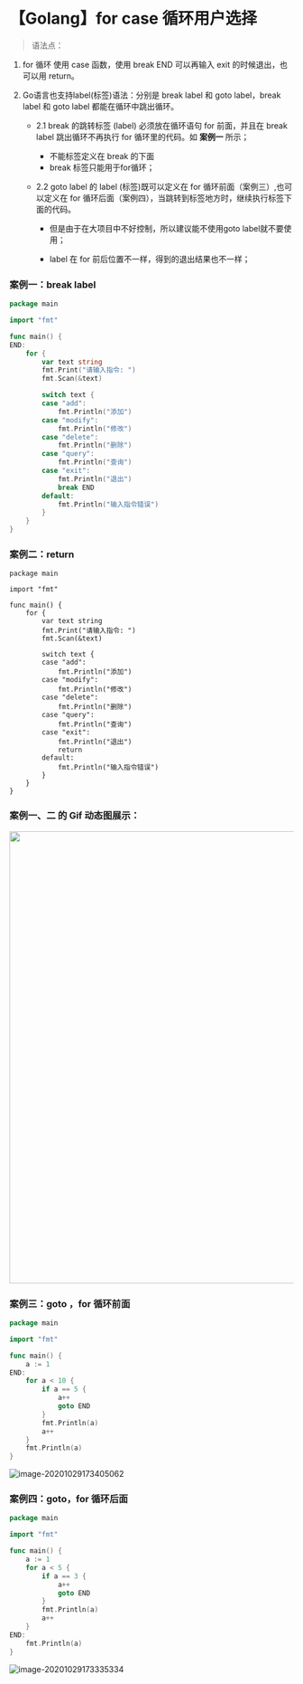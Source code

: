 # 【Golang】for case 循环用户选择


<!--more-->

> 语法点：

1. for 循环 使用 case 函数，使用 break END 可以再输入 exit 的时候退出，也可以用 return。

2. Go语言也支持label(标签)语法：分别是 break label 和 goto label，break label 和 goto label 都能在循环中跳出循环。

   - 2.1 break 的跳转标签 (label) 必须放在循环语句 for 前面，并且在 break label 跳出循环不再执行 for 循环里的代码。如 **案例一** 所示；
     - 不能标签定义在 break 的下面
     - break 标签只能用于for循环；

   - 2.2 goto label 的 label (标签)既可以定义在 for 循环前面（案例三）,也可以定义在 for 循环后面（案例四），当跳转到标签地方时，继续执行标签下面的代码。

     - 但是由于在大项目中不好控制，所以建议能不使用goto label就不要使用；

     - label 在 for 前后位置不一样，得到的退出结果也不一样；

       

### 案例一：break label

```go
package main

import "fmt"

func main() {
END:
	for {
		var text string
		fmt.Print("请输入指令: ")
		fmt.Scan(&text)

		switch text {
		case "add":
			fmt.Println("添加")
		case "modify":
			fmt.Println("修改")
		case "delete":
			fmt.Println("删除")
		case "query":
			fmt.Println("查询")
		case "exit":
			fmt.Println("退出")
			break END
		default:
			fmt.Println("输入指令错误")
		}
	}
}
```



### 案例二：return

```
package main

import "fmt"

func main() {
	for {
		var text string
		fmt.Print("请输入指令: ")
		fmt.Scan(&text)

		switch text {
		case "add":
			fmt.Println("添加")
		case "modify":
			fmt.Println("修改")
		case "delete":
			fmt.Println("删除")
		case "query":
			fmt.Println("查询")
		case "exit":
			fmt.Println("退出")
			return
		default:
			fmt.Println("输入指令错误")
		}
	}
}
```



### 案例一、二 的 Gif 动态图展示：

<img src="https://cdn.jsdelivr.net/gh/ZhaoUncle/image@main/blog/video/QQ20201029-165759-HD.gif" width="800" hegiht="250" align=center/>



### 案例三：goto ，for 循环前面

```go
package main

import "fmt"

func main() {
	a := 1
END:
	for a < 10 {
		if a == 5 {
			a++
			goto END
		}
		fmt.Println(a)
		a++
	}
	fmt.Println(a)
}
```

![image-20201029173405062](https://cdn.jsdelivr.net/gh/ZhaoUncle/image@main/blog/image-20201029173405062.png)

### 案例四：goto，for 循环后面

```go
package main

import "fmt"

func main() {
	a := 1
	for a < 5 {
		if a == 3 {
			a++
			goto END
		}
		fmt.Println(a)
		a++
	}
END:
	fmt.Println(a)
}
```

![image-20201029173335334](https://cdn.jsdelivr.net/gh/ZhaoUncle/image@main/blog/image-20201029173335334.png)
